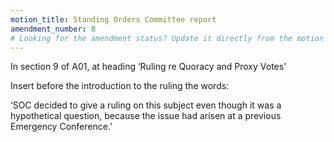 ```yaml
---
motion_title: Standing Orders Committee report
amendment_number: 8
# Looking for the amendment status? Update it directly from the motion page!
---
```

In section 9 of A01, at heading ‘Ruling re Quoracy and Proxy Votes’

Insert before the introduction to the ruling the words:

‘SOC decided to give a ruling on this subject even though it was a hypothetical question, because the issue had arisen at a previous Emergency Conference.’
